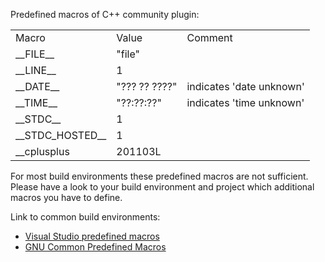 Predefined macros of C++ community plugin:

<table>

<tr>
<td>Macro</td>
<td>Value</td>
<td>Comment</td>
</tr>

<tr>
<td>__FILE__</td>
<td>"file"</td>
<td></td>
</tr>

<tr>
<td>__LINE__</td>
<td>1</td>
<td></td>
</tr>

<tr>
<td>__DATE__</td>
<td>"??? ?? ????"</td>
<td>indicates 'date unknown'</td>
</tr>

<tr>
<td>__TIME__</td>
<td>"??:??:??"</td>
<td>indicates 'time unknown'</td>
</tr>

<tr>
<td>__STDC__</td>
<td>1</td>
<td></td>
</tr>

<tr>
<td>__STDC_HOSTED__</td>
<td>1</td>
<td></td>
</tr>

<tr>
<td>__cplusplus</td>
<td>201103L</td>
<td></td>
</tr>

</table>

For most build environments these predefined macros are not sufficient. Please have a look to your build environment and project which additional macros you have to define.

Link to common build environments:
* [Visual Studio predefined macros](http://msdn.microsoft.com/en-us/library/b0084kay.aspx)
* [GNU Common Predefined Macros](http://gcc.gnu.org/onlinedocs/cpp/Common-Predefined-Macros.html#Common-Predefined-Macros)
